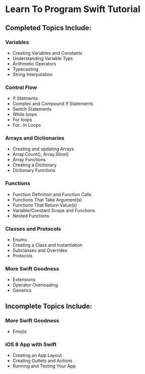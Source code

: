 # Learn To Program Swift Tutorial

## Completed Topics Include:

### Variables
* Creating Variables and Constants
* Understanding Variable Typs
* Arithmetic Operators
* Typecasting
* String Interpolation

### Control Flow
* If Statments
* Complex and Compound If Statements
* Switch Statements
* While loops
* For loops
* For...In Loops

### Arrays and Dictionaries
* Creating and updating Arrays
* Array.Count(), Array.Slice()
* Array Functions
* Creating a Dictionary
* Dictionary Functions

### Functions
* Function Definition and Function Calls
* Functions That Take Argument(s)
* Functions That Return Value(s)
* Variable/Constant Scope and Functions
* Nested Functions

### Classes and Protocols
* Enums
* Creating a Class and Instantiation
* Subclasses and Overrides
* Protocols

### More Swift Goodness
* Extensions
* Operator Overloading
* Generics

## Incomplete Topics Include:
### More Swift Goodness
* Emojis

### iOS 8 App with Swift
* Creating an App Layout
* Creating Outlets and Actions
* Running and Testing Your App
